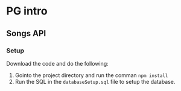 # PG intro

## Songs API

### Setup
Download the code and do the following:

1. Gointo the project directory and run the comman `npm install`
2. Run the SQL in the `databaseSetup.sql` file to setup the database.

